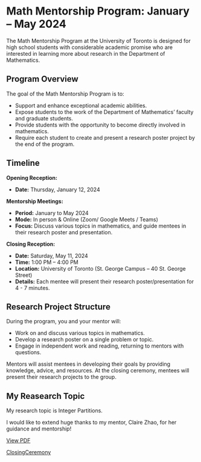 # Math Mentorship Program: January – May 2024

The Math Mentorship Program at the University of Toronto is designed for high school students with considerable academic promise who are interested in learning more about research in the Department of Mathematics.

## Program Overview

The goal of the Math Mentorship Program is to:
- Support and enhance exceptional academic abilities.
- Expose students to the work of the Department of Mathematics’ faculty and graduate students.
- Provide students with the opportunity to become directly involved in mathematics.
- Require each student to create and present a research poster project by the end of the program.


## Timeline

**Opening Reception:**
- **Date:** Thursday, January 12, 2024

**Mentorship Meetings:**
- **Period:** January to May 2024
- **Mode:** In person & Online (Zoom/ Google Meets / Teams)
- **Focus:** Discuss various topics in mathematics, and guide mentees in their research poster and presentation.

**Closing Reception:**
- **Date:** Saturday, May 11, 2024
- **Time:** 1:00 PM – 4:00 PM
- **Location:** University of Toronto (St. George Campus – 40 St. George Street)
- **Details:** Each mentee will present their research poster/presentation for 4 - 7 minutes.


## Research Project Structure

During the program, you and your mentor will:
- Work on and discuss various topics in mathematics.
- Develop a research poster on a single problem or topic.
- Engage in independent work and reading, returning to mentors with questions.

Mentors will assist mentees in developing their goals by providing knowledge, advice, and resources. At the closing ceremony, mentees will present their research projects to the group.

## My Reasearch Topic
My research topic is Integer Partitions.

I would like to extend huge thanks to my mentor, Claire Zhao, for her guidance and mentorship!


[View PDF](https://github.com/ethan201not404/Math-Mentorship-2024/blob/main/2024MathMentorshipByEthanLi.pdf)


[ClosingCeremony](MentoshipClosingCeremony.jpg "ceremony")

